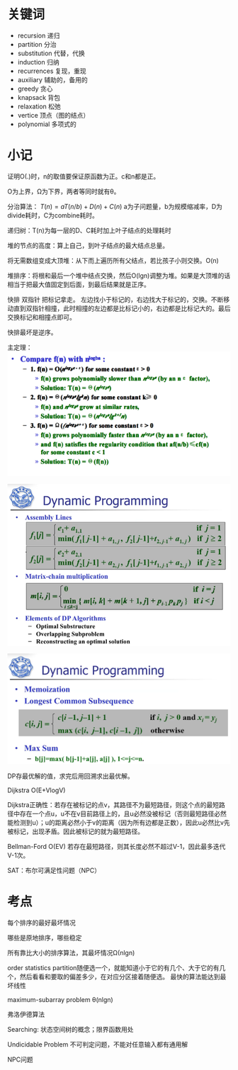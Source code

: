 # 关键词

- recursion 递归
- partition 分治
- substitution 代替，代换
- induction 归纳
- recurrences 复现，重现
- auxiliary 辅助的，备用的
- greedy 贪心
- knapsack 背包
- relaxation 松弛
- vertice 顶点（图的结点）
- polynomial 多项式的

# 小记

证明O(.)时，n的取值要保证原函数为正。c和n都是正。

O为上界，Ω为下界，两者等同时就有θ。

分治算法： $T(n)=aT(n/b)+D(n)+C(n)$ a为子问题量，b为规模缩减率，D为divide耗时，C为combine耗时。

递归树：T(n)为每一层的D、C耗时加上叶子结点的处理耗时

堆的节点的高度：算上自己，到叶子结点的最大结点总量。

将无需数组变成大顶堆：从下而上遍历所有父结点，若比孩子小则交换。O(n)

堆排序：将根和最后一个堆中结点交换，然后O(lgn)调整为堆。如果是大顶堆的话相当于把最大值固定到后面，到最后结果就是正序。

快排 双指针 把标记拿走。 左边找小于标记的，右边找大于标记的，交换。不断移动直到双指针相撞，此时相撞的左边都是比标记小的，右边都是比标记大的。最后交换标记和相撞点即可。

快排最坏是逆序。

主定理：
![](assets/uTools_1686234296391.png)



![](assets/uTools_1686389282225.png)

![](assets/uTools_1686389566535.png)

DP存最优解的值，求完后用回溯求出最优解。

Dijkstra O(E+VlogV)

Dijkstra正确性：若存在被标记的点v，其路径不为最短路径，则这个点的最短路径中存在一个点u，u不在v目前路径上的，且u必然没被标记（否则最短路径必然能检测到u）；u的距离必然小于v的距离（因为所有边都是正数），因此u必然比v先被标记，出现矛盾。因此被标记的就为最短路径。

Bellman-Ford O(EV) 若存在最短路径，则其长度必然不超过V-1，因此最多迭代V-1次。

SAT：布尔可满足性问题（NPC）



# 考点


每个排序的最好最坏情况

哪些是原地排序，哪些稳定

所有靠比大小的排序算法，其最坏情况Ω(nlgn)

order statistics  partition随便选一个，就能知道小于它的有几个、大于它的有几个，然后看看和要取的偏差多少，在对应分区接着随便选。 最快的算法能达到最坏线性

maximum-subarray problem θ(nlgn)

弗洛伊德算法

Searching: 状态空间树的概念；限界函数用处

Undicidable Problem 不可判定问题，不能对任意输入都有通用解

NPC问题

















